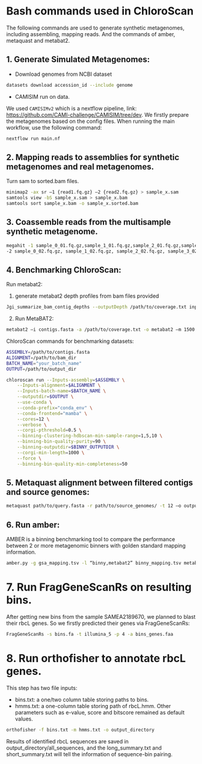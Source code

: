 # Bash commands used in ChloroScan

The following commands are used to generate synthetic metagenomes, including assembling, mapping reads.
And the commands of amber, metaquast and metabat2.


## 1. Generate Simulated Metagenomes:

 - Download genomes from NCBI dataset 

```sh    
datasets download accession_id --include genome 
```

 - CAMISIM run on data.

We used ``CAMISIMv2`` which is a nextflow pipeline, link: https://github.com/CAMI-challenge/CAMISIM/tree/dev.
We firstly prepare the metagenomes based on the config files.
When running the main workflow, use the following command:
```sh
nextflow run main.nf 
```

## 2. Mapping reads to assemblies for synthetic metagenomes and real metagenomes. 
Turn sam to sorted.bam files.

```sh
minimap2 -ax sr –1 {read1.fq.gz} –2 {read2.fq.gz} > sample_x.sam 
samtools view -bS sample_x.sam > sample_x.bam
samtools sort sample_x.bam -o sample_x.sorted.bam
```

## 3. Coassemble reads from the multisample synthetic metagenome.
```sh
megahit -1 sample_0_01.fq.gz,sample_1_01.fq.gz,sample_2_01.fq.gz,sample_3_01.fq.gz \
-2 sample_0_02.fq.gz, sample_1_02.fq.gz, sample_2_02.fq.gz, sample_3_02.fq.gz -t 20 --out-dir \ megahit_coassembly_synethic --presets meta-large 
```

## 4. Benchmarking ChloroScan: 

Run metabat2: 
1. generate metabat2 depth profiles from bam files provided
```sh
Jgi_summarize_bam_contig_depths --outputDepth /path/to/coverage.txt input1.sorted.bam input2.sorted.bam
```

2. Run MetaBAT2: 
```sh
metabat2 –i contigs.fasta -a /path/to/coverage.txt -o metabat2 –m 1500 –s 50000
```

ChloroScan commands for benchmarking datasets:
```sh
ASSEMBLY=/path/to/contigs.fasta
ALIGNMENT=/path/to/bam_dir
BATCH_NAME="your_batch_name"
OUTPUT=/path/to/output_dir

chloroscan run --Inputs-assembly=$ASSEMBLY \
    --Inputs-alignment=$ALIGNMENT \
    --Inputs-batch-name=$BATCH_NAME \
    --outputdir=$OUTPUT \
    --use-conda \
    --conda-prefix="conda_env" \
    --conda-frontend="mamba" \
    --cores=12 \
    --verbose \
    --corgi-pthreshold=0.5 \
    --binning-clustering-hdbscan-min-sample-range=1,5,10 \
    --binning-bin-quality-purity=90 \
    --binning-outputdir=$BINNY_OUTPUTDIR \
    --corgi-min-length=1000 \
    --force \
    --binning-bin-quality-min-completeness=50
```

## 5. Metaquast alignment between filtered contigs and source genomes: 
```sh
metaquast path/to/query.fasta -r path/to/source_genomes/ -t 12 –o output_dir 
```

## 6. Run amber: 
AMBER is a binning benchmarking tool to compare the performance between 2 or more metagenomic binners with golden standard mapping information.  
```sh
amber.py -g gsa_mapping.tsv -l “binny,metabat2” binny_mapping.tsv metabat2_mapping.tsv -t 12  
```

# 7. Run FragGeneScanRs on resulting bins. 
After getting new bins from the sample SAMEA2189670, we planned to blast their rbcL genes. So we firstly predicted their genes via FragGeneScanRs: 

```sh
FragGeneScanRs -s bins.fa -t illumina_5 -p 4 -a bins_genes.faa 
```

# 8. Run orthofisher to annotate rbcL genes.
This step has two file inputs:
 - bins.txt: a one/two column table storing paths to bins. 
 - hmms.txt: a one-column table storing path of rbcL.hmm.
Other parameters such as e-value, score and bitscore remained as default values.

```sh
orthofisher -f bins.txt -m hmms.txt -o output_directory
```

Results of identified rbcL sequences are saved in output_directory/all_sequences, and the long_summary.txt and short_summary.txt will tell the information of sequence-bin pairing. 
